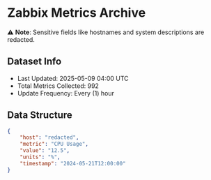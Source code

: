 # Zabbix Metrics Archive

⚠️ **Note**: Sensitive fields like hostnames and system descriptions are redacted.

## Dataset Info
- Last Updated: 2025-05-09 04:00 UTC
- Total Metrics Collected: 992
- Update Frequency: Every (1) hour

## Data Structure
```json
{
    "host": "redacted",
    "metric": "CPU Usage",
    "value": "12.5",
    "units": "%",
    "timestamp": "2024-05-21T12:00:00"
}
```
